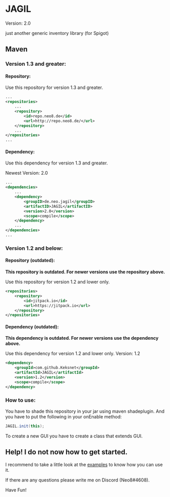 # JAGIL
Version: 2.0

just another generic inventory library (for Spigot)

## Maven
### Version 1.3 and greater:
#### Repository:
Use this repository for version 1.3 and greater.
```xml
...
<repositories>
	...
	<repository>
		<id>repo.neo8.de</id>
		<url>http://repo.neo8.de/</url>
	</repository>
	...
</repositories>
...
```

#### Dependency:
Use this dependency for version 1.3 and greater.

Newest Version: 2.0
```xml
...
<dependencies>
	...
	<dependency>
		<groupID>de.neo.jagil</groupID>
		<artifactID>JAGIL</artifactID>
		<version>2.0</version>
		<scope>compile</scope>
	</dependency>
	...
</dependencies>
...
```

### Version 1.2 and below:
#### Repository (outdated):
**This repository is outdated. For newer versions use the repository above.**

Use this repository for version 1.2 and lower only.
```xml
<repositories>
    <repository>
        <id>jitpack.io</id>
        <url>https://jitpack.io</url>
    </repository>
</repositories>
```

#### Dependency (outdated):
**This dependency is outdated. For newer versions use the dependency above.**

Use this dependency for version 1.2 and lower only.
Version: 1.2
```xml
<dependency>
    <groupId>com.github.Keksnet</groupId>
    <artifactId>JAGIL</artifactId>
    <version>1.2</version>
    <scope>compile</scope>
</dependency>
```

### How to use:
You have to shade this repository in your jar using maven shadeplugin.
And you have to put the following in your onEnable method:
```java
JAGIL.init(this);
```

To create a new GUI you have to create a class that extends GUI.

## Help! I do not now how to get started.
I recommend to take a little look at the [examples](https://github.com/Keksnet/JAGIL/tree/master/examples) to know how you can use it.


If there are any questions please write me on Discord (Neo8#4608).

Have Fun!
